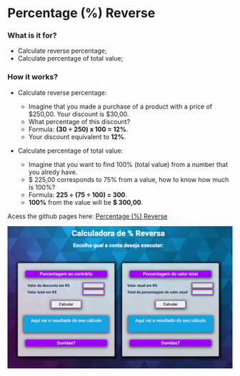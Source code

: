 # Percentage (%) Reverse

### What is it for?

 - Calculate reverse percentage;
 - Calculate percentage of total value; 
 
###  How it works?

  - Calculate reverse percentage:
    + Imagine that you made a purchase of a product with a price of $250,00. Your discount is  $30,00.
    + What percentage of this discount?
    + Formula: **(30 ÷ 250) x 100 = 12%**.
    + Your discount equivalent to **12%**.

- Calculate percentage of total value:
    + Imagine that you want to find 100% (total value) from a number that you alredy have.
    + $ 225,00 corresponds to 75% from a value, how to know how much is 100%?
    + Formula: **225 ÷ (75 ÷ 100) = 300**.
    + **100%** from the value will be **$ 300,00**.

Acess the github pages here: [Percentage (%) Reverse](https://fino59.github.io/Porcentagem-Reversa/)

![Preview](https://github.com/Fino59/Porcentagem-Reversa/blob/main/assets/PercentReverse.png)
